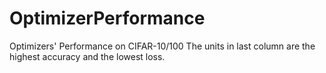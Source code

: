 # OptimizerPerformance
Optimizers' Performance on CIFAR-10/100
The units in last column are the highest accuracy and the lowest loss.
